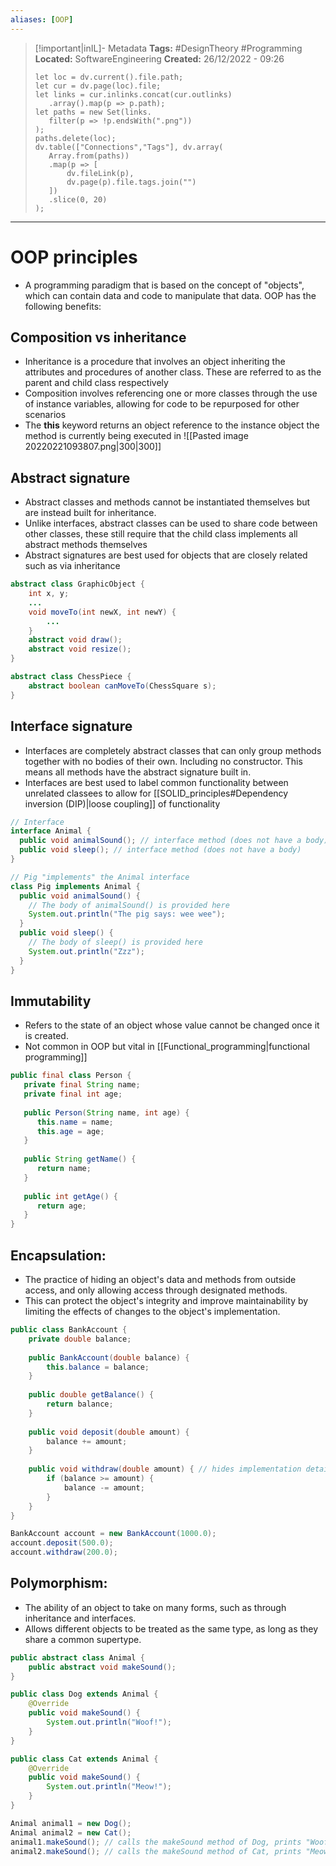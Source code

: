 ```yaml
---
aliases: [OOP]
---
```


> [!important|inIL]- Metadata
> **Tags:** #DesignTheory #Programming 
> **Located:** SoftwareEngineering
> **Created:** 26/12/2022 - 09:26
> ```dataviewjs
>let loc = dv.current().file.path;
>let cur = dv.page(loc).file;
>let links = cur.inlinks.concat(cur.outlinks)
>    .array().map(p => p.path);
>let paths = new Set(links.
>    filter(p => !p.endsWith(".png"))
>);
>paths.delete(loc);
>dv.table(["Connections","Tags"], dv.array(
>    Array.from(paths))
>    .map(p => [
>        dv.fileLink(p),
>        dv.page(p).file.tags.join("")
>    ])
>    .slice(0, 20)
>);
> ```

___
# OOP principles
- A programming paradigm that is based on the concept of "objects", which can contain data and code to manipulate that data. OOP has the following benefits:


## Composition vs inheritance
- Inheritance is a procedure that involves an object inheriting the attributes and procedures of another class. These are referred to as the parent and child class respectively 
- Composition involves referencing one or more classes through the use of instance variables, allowing for code to be repurposed for other scenarios 
- The **this** keyword returns an object reference to the instance object the method is currently being executed in
![[Pasted image 20220221093807.png|300|300]]

## Abstract signature  

- Abstract classes and methods cannot be instantiated themselves but are instead built for inheritance. 
- Unlike interfaces, abstract classes can be used to share code between other classes, these still require that the child class implements all abstract methods themselves
- Abstract signatures are best used for objects that are closely related such as via inheritance 


```java 
abstract class GraphicObject {
    int x, y;
    ...
    void moveTo(int newX, int newY) {
        ...
    }
    abstract void draw();
    abstract void resize();
}

abstract class ChessPiece {
    abstract boolean canMoveTo(ChessSquare s);
} 
```


## Interface signature 

- Interfaces are completely abstract classes that can only group methods together with no bodies of their own. Including no constructor. This means all methods have the abstract signature built in.
- Interfaces are best used to label common functionality between unrelated classees to allow for [[SOLID_principles#Dependency inversion (DIP)|loose coupling]] of functionality

```java
// Interface
interface Animal {
  public void animalSound(); // interface method (does not have a body)
  public void sleep(); // interface method (does not have a body)
}

// Pig "implements" the Animal interface
class Pig implements Animal {
  public void animalSound() {
    // The body of animalSound() is provided here
    System.out.println("The pig says: wee wee");
  }
  public void sleep() {
    // The body of sleep() is provided here
    System.out.println("Zzz");
  }
}
```

## Immutability 

-   Refers to the state of an object whose value cannot be changed once it is created.
- Not common in OOP but vital in [[Functional_programming|functional programming]]

```java
public final class Person {
   private final String name;
   private final int age;
   
   public Person(String name, int age) {
      this.name = name;
      this.age = age;
   }
   
   public String getName() {
      return name;
   }
   
   public int getAge() {
      return age;
   }
}
```
## Encapsulation:

- The practice of hiding an object's data and methods from outside access, and only allowing access through designated methods.
-   This can protect the object's integrity and improve maintainability by limiting the effects of changes to the object's implementation.

```java
public class BankAccount {
    private double balance;
    
    public BankAccount(double balance) {
        this.balance = balance;
    }
    
    public double getBalance() {
        return balance;
    }
    
    public void deposit(double amount) {
        balance += amount;
    }
    
    public void withdraw(double amount) { // hides implementation details from user
        if (balance >= amount) {
            balance -= amount;
        }
    }
}

BankAccount account = new BankAccount(1000.0);
account.deposit(500.0);
account.withdraw(200.0);
```

##  Polymorphism:
-   The ability of an object to take on many forms, such as through inheritance and interfaces.
-   Allows different objects to be treated as  the same type, as long as they share a common supertype.

```java
public abstract class Animal {
    public abstract void makeSound();
}

public class Dog extends Animal {
    @Override
    public void makeSound() {
        System.out.println("Woof!");
    }
}

public class Cat extends Animal {
    @Override
    public void makeSound() {
        System.out.println("Meow!");
    }
}

Animal animal1 = new Dog();
Animal animal2 = new Cat();
animal1.makeSound(); // calls the makeSound method of Dog, prints "Woof!"
animal2.makeSound(); // calls the makeSound method of Cat, prints "Meow!"
```